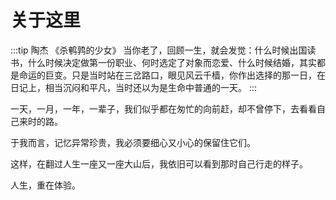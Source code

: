 # 关于这里


:::tip 陶杰 《杀鹌鹑的少女》
当你老了，回顾一生，就会发觉：什么时候出国读书，什么时候决定做第一份职业、何时选定了对象而恋爱、什么时候结婚，其实都是命运的巨变。只是当时站在三岔路口，眼见风云千樯，你作出选择的那一日，在日记上，相当沉闷和平凡，当时还以为是生命中普通的一天。 
:::


一天，一月，一年，一辈子，我们似乎都在匆忙的向前赶，却不曾停下，去看看自己来时的路。

于我而言，记忆异常珍贵，我必须要细心又小心的保留住它们。

这样，在翻过人生一座又一座大山后，我依旧可以看到那时自己行走的样子。

人生，重在体验。



